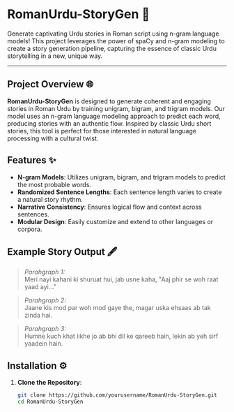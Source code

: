 # RomanUrdu-StoryGen 📖

Generate captivating Urdu stories in Roman script using n-gram language models! This project leverages the power of spaCy and n-gram modeling to create a story generation pipeline, capturing the essence of classic Urdu storytelling in a new, unique way.

---

## Project Overview 🌐

**RomanUrdu-StoryGen** is designed to generate coherent and engaging stories in Roman Urdu by training unigram, bigram, and trigram models. Our model uses an n-gram language modeling approach to predict each word, producing stories with an authentic flow. Inspired by classic Urdu short stories, this tool is perfect for those interested in natural language processing with a cultural twist.

## Features ✨

- **N-gram Models**: Utilizes unigram, bigram, and trigram models to predict the most probable words.
- **Randomized Sentence Lengths**: Each sentence length varies to create a natural story rhythm.
- **Narrative Consistency**: Ensures logical flow and context across sentences.
- **Modular Design**: Easily customize and extend to other languages or corpora.

## Example Story Output 🖋️

> *Parahgraph 1:*  
> Meri nayi kahani ki shuruat hui, jab usne kaha, "Aaj phir se woh raat yaad ayi..."

> *Parahgraph 2:*  
> Jaane kis mod par woh mod gaye the, magar uska ehsaas ab tak zinda hai.

> *Parahgraph 3:*  
> Humne kuch khat likhe jo ab bhi dil ke qareeb hain, lekin ab yeh sirf yaadein hain.

## Installation ⚙️

1. **Clone the Repository**:
   ```bash
   git clone https://github.com/yourusername/RomanUrdu-StoryGen.git
   cd RomanUrdu-StoryGen
